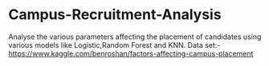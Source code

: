 # Campus-Recruitment-Analysis
Analyse the various parameters affecting the placement of candidates using various models like Logistic,Random Forest and KNN.
  Data set:-https://www.kaggle.com/benroshan/factors-affecting-campus-placement
